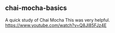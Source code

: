 ## chai-mocha-basics

A quick study of Chai Mocha
This was very helpful. 
https://www.youtube.com/watch?v=Q8Jl85FJz4E
